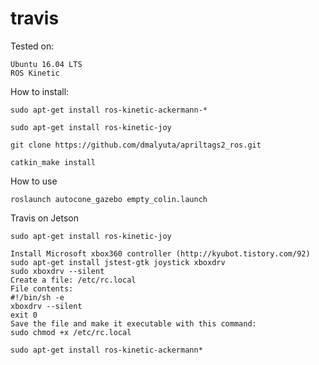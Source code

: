 # travis

Tested on:

    Ubuntu 16.04 LTS
    ROS Kinetic

How to install:

    sudo apt-get install ros-kinetic-ackermann-*
    
    sudo apt-get install ros-kinetic-joy

    git clone https://github.com/dmalyuta/apriltags2_ros.git

    catkin_make install

How to use

    roslaunch autocone_gazebo empty_colin.launch

Travis on Jetson

    sudo apt-get install ros-kinetic-joy

    Install Microsoft xbox360 controller (http://kyubot.tistory.com/92)
    sudo apt-get install jstest-gtk joystick xboxdrv
    sudo xboxdrv --silent
    Create a file: /etc/rc.local
    File contents:
    #!/bin/sh -e
    xboxdrv --silent
    exit 0
    Save the file and make it executable with this command:
    sudo chmod +x /etc/rc.local

    sudo apt-get install ros-kinetic-ackermann*
